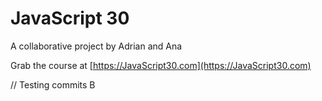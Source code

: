 # JavaScript 30

A collaborative project by Adrian and Ana

Grab the course at [https://JavaScript30.com](https://JavaScript30.com)

// Testing commits B

